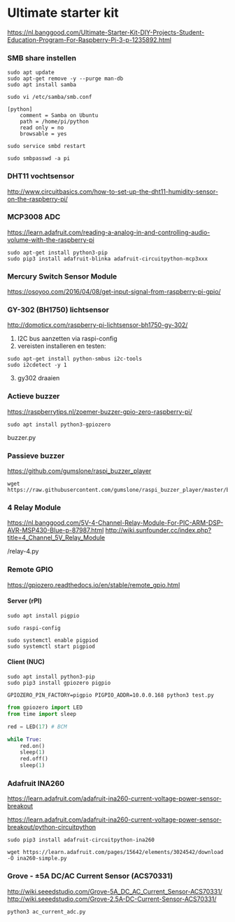 # Ultimate starter kit
https://nl.banggood.com/Ultimate-Starter-Kit-DIY-Projects-Student-Education-Program-For-Raspberry-Pi-3-p-1235892.html

### SMB share instellen
```shell
sudo apt update
sudo apt-get remove -y --purge man-db
sudo apt install samba

sudo vi /etc/samba/smb.conf

[python]
	comment = Samba on Ubuntu
	path = /home/pi/python
	read only = no
	browsable = yes

sudo service smbd restart

sudo smbpasswd -a pi
```

### DHT11 vochtsensor
http://www.circuitbasics.com/how-to-set-up-the-dht11-humidity-sensor-on-the-raspberry-pi/

### MCP3008 ADC
https://learn.adafruit.com/reading-a-analog-in-and-controlling-audio-volume-with-the-raspberry-pi

```shell
sudo apt-get install python3-pip
sudo pip3 install adafruit-blinka adafruit-circuitpython-mcp3xxx
```

### Mercury Switch Sensor Module
https://osoyoo.com/2016/04/08/get-input-signal-from-raspberry-pi-gpio/

### GY-302 (BH1750) lichtsensor
http://domoticx.com/raspberry-pi-lichtsensor-bh1750-gy-302/

1. I2C bus aanzetten via raspi-config
2. vereisten installeren en testen:
```shell
sudo apt-get install python-smbus i2c-tools
sudo i2cdetect -y 1
```
3. gy302 draaien

### Actieve buzzer

https://raspberrytips.nl/zoemer-buzzer-gpio-zero-raspberry-pi/

```shell
sudo apt install python3-gpiozero
```

buzzer.py

### Passieve buzzer
https://github.com/gumslone/raspi_buzzer_player

```shell
wget https://raw.githubusercontent.com/gumslone/raspi_buzzer_player/master/buzzer_player.py
```

### 4 Relay Module
https://nl.banggood.com/5V-4-Channel-Relay-Module-For-PIC-ARM-DSP-AVR-MSP430-Blue-p-87987.html
http://wiki.sunfounder.cc/index.php?title=4_Channel_5V_Relay_Module

/relay-4.py

### Remote GPIO
https://gpiozero.readthedocs.io/en/stable/remote_gpio.html

#### Server (rPI)

```shell
sudo apt install pigpio

sudo raspi-config

sudo systemctl enable pigpiod
sudo systemctl start pigpiod
```

#### Client (NUC)

```shell
sudo apt install python3-pip
sudo pip3 install gpiozero pigpio

GPIOZERO_PIN_FACTORY=pigpio PIGPIO_ADDR=10.0.0.168 python3 test.py
```

```python
from gpiozero import LED
from time import sleep

red = LED(17) # BCM

while True:
	red.on()
	sleep(1)
	red.off()
	sleep(1)
```

### Adafruit INA260
https://learn.adafruit.com/adafruit-ina260-current-voltage-power-sensor-breakout

https://learn.adafruit.com/adafruit-ina260-current-voltage-power-sensor-breakout/python-circuitpython

```shell
sudo pip3 install adafruit-circuitpython-ina260

wget https://learn.adafruit.com/pages/15642/elements/3024542/download -O ina260-simple.py
```

### Grove - ±5A DC/AC Current Sensor (ACS70331)
http://wiki.seeedstudio.com/Grove-5A_DC_AC_Current_Sensor-ACS70331/
http://wiki.seeedstudio.com/Grove-2.5A-DC-Current-Sensor-ACS70331/

```shell
python3 ac_current_adc.py
```